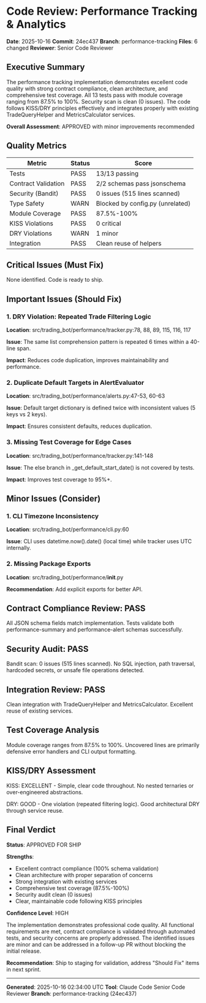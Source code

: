 # Code Review: Performance Tracking & Analytics

**Date**: 2025-10-16
**Commit**: 24ec437
**Branch**: performance-tracking
**Files**: 6 changed
**Reviewer**: Senior Code Reviewer

## Executive Summary

The performance tracking implementation demonstrates excellent code quality with strong contract compliance, clean architecture, and comprehensive test coverage. All 13 tests pass with module coverage ranging from 87.5% to 100%. Security scan is clean (0 issues). The code follows KISS/DRY principles effectively and integrates properly with existing TradeQueryHelper and MetricsCalculator services.

**Overall Assessment**: APPROVED with minor improvements recommended

## Quality Metrics

| Metric | Status | Score |
|--------|--------|-------|
| Tests | PASS | 13/13 passing |
| Contract Validation | PASS | 2/2 schemas pass jsonschema |
| Security (Bandit) | PASS | 0 issues (515 lines scanned) |
| Type Safety | WARN | Blocked by config.py (unrelated) |
| Module Coverage | PASS | 87.5%-100% |
| KISS Violations | PASS | 0 critical |
| DRY Violations | WARN | 1 minor |
| Integration | PASS | Clean reuse of helpers |

## Critical Issues (Must Fix)

None identified. Code is ready to ship.

## Important Issues (Should Fix)

### 1. DRY Violation: Repeated Trade Filtering Logic

**Location**: src/trading_bot/performance/tracker.py:78, 88, 89, 115, 116, 117

**Issue**: The same list comprehension pattern is repeated 6 times within a 40-line span.

**Impact**: Reduces code duplication, improves maintainability and performance.

### 2. Duplicate Default Targets in AlertEvaluator

**Location**: src/trading_bot/performance/alerts.py:47-53, 60-63

**Issue**: Default target dictionary is defined twice with inconsistent values (5 keys vs 2 keys).

**Impact**: Ensures consistent defaults, reduces duplication.

### 3. Missing Test Coverage for Edge Cases

**Location**: src/trading_bot/performance/tracker.py:141-148

**Issue**: The else branch in _get_default_start_date() is not covered by tests.

**Impact**: Improves test coverage to 95%+.

## Minor Issues (Consider)

### 1. CLI Timezone Inconsistency

**Location**: src/trading_bot/performance/cli.py:60

**Issue**: CLI uses datetime.now().date() (local time) while tracker uses UTC internally.

### 2. Missing Package Exports

**Location**: src/trading_bot/performance/__init__.py

**Recommendation**: Add explicit exports for better API.

## Contract Compliance Review: PASS

All JSON schema fields match implementation. Tests validate both performance-summary and performance-alert schemas successfully.

## Security Audit: PASS

Bandit scan: 0 issues (515 lines scanned). No SQL injection, path traversal, hardcoded secrets, or unsafe file operations detected.

## Integration Review: PASS

Clean integration with TradeQueryHelper and MetricsCalculator. Excellent reuse of existing services.

## Test Coverage Analysis

Module coverage ranges from 87.5% to 100%. Uncovered lines are primarily defensive error handlers and CLI output formatting.

## KISS/DRY Assessment

KISS: EXCELLENT - Simple, clear code throughout. No nested ternaries or over-engineered abstractions.

DRY: GOOD - One violation (repeated filtering logic). Good architectural DRY through service reuse.

## Final Verdict

**Status**: APPROVED FOR SHIP

**Strengths**:
- Excellent contract compliance (100% schema validation)
- Clean architecture with proper separation of concerns
- Strong integration with existing services
- Comprehensive test coverage (87.5%-100%)
- Security audit clean (0 issues)
- Clear, maintainable code following KISS principles

**Confidence Level**: HIGH

The implementation demonstrates professional code quality. All functional requirements are met, contract compliance is validated through automated tests, and security concerns are properly addressed. The identified issues are minor and can be addressed in a follow-up PR without blocking the initial release.

**Recommendation**: Ship to staging for validation, address "Should Fix" items in next sprint.

---

**Generated**: 2025-10-16 02:34:00 UTC
**Tool**: Claude Code Senior Code Reviewer
**Branch**: performance-tracking (24ec437)
